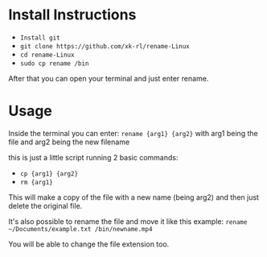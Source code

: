 # Install Instructions
- ```Install git```
- ```git clone https://github.com/xk-rl/rename-Linux```
- ```cd rename-Linux```
- ```sudo cp rename /bin```

After that you can open your terminal and just enter rename.

# Usage
Inside the terminal you can enter: ```rename {arg1} {arg2}```
with arg1 being the file and arg2 being the new filename

this is just a little script running 2 basic commands:
- ```cp {arg1} {arg2}```
- ```rm {arg1}```

This will make a copy of the file with a new name (being arg2) and then just delete the original file.

It's also possible to rename the file and move it like this example:
```rename ~/Documents/example.txt /bin/newname.mp4```

You will be able to change the file extension too.
